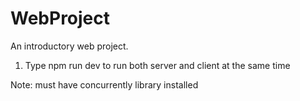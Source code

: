 # WebProject
An introductory web project.

1) Type npm run dev to run both server and client at the same time

Note: must have concurrently library installed

